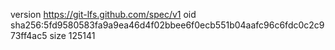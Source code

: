 version https://git-lfs.github.com/spec/v1
oid sha256:5fd9580583fa9a9ea46d4f02bbee6f0ecb551b04aafc96c6fdc0c2c973ff4ac5
size 125141
